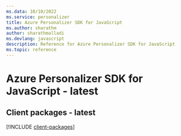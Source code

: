 ```yaml
---
ms.data: 10/10/2022
ms.service: personalizer
title: Azure Personalizer SDK for JavaScript
ms.author: sharathm
author: sharathmalladi
ms.devlang: javascript
description: Reference for Azure Personalizer SDK for JavaScript
ms.topic: reference
---
```

# Azure Personalizer SDK for JavaScript - latest

## Client packages - latest
[!INCLUDE [client-packages](personalizer-client-index.md)]